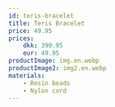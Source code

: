 ```yaml
---
id: teris-bracelet
title: Teris Bracelet
price: 49.95
prices:
    dkk: 399.95
    eur: 49.95
productImage: img.en.webp
productImage2: img2.en.webp
materials:
    - Resin beads
    - Nylon cord
---
```

